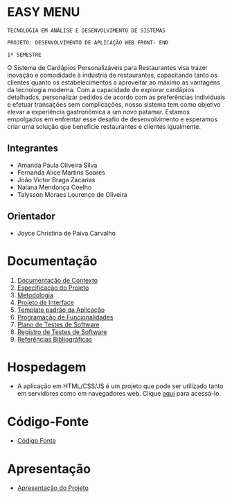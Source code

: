 # EASY MENU

<div class="center" ![LogoEasyMenu](https://github.com/ICEI-PUC-Minas-PMV-ADS/pmv-ads-2023-2-e1-proj-web-t1-easymenu/assets/127908761/08e4b048-bb63-4ae9-bfc1-92b67ee05994) /div>

`TECNOLOGIA EM ANÁLISE E DESENVOLVIMENTO DE SISTEMAS`

`PROJETO: DESENVOLVIMENTO DE APLICAÇÃO WEB FRONT- END`

`1º SEMESTRE`

O Sistema de Cardápios Personalizáveis para Restaurantes visa trazer inovação e comodidade à indústria de restaurantes, capacitando tanto os clientes quanto os estabelecimentos a aproveitar ao máximo as vantagens da tecnologia moderna. Com a capacidade de explorar cardápios detalhados, personalizar pedidos de acordo com as preferências individuais e efetuar transações sem complicações, nosso sistema tem como objetivo elevar a experiência gastronômica a um novo patamar. Estamos empolgados em enfrentar esse desafio de desenvolvimento e esperamos criar uma solução que beneficie restaurantes e clientes igualmente.

## Integrantes

* Amanda Paula Oliveira Silva
* Fernanda Alice Martins Soares
* João Victor Braga Zacarias
* Naiana Mendonça Coelho
* Talysson Moraes Lourenço de Oliveira
  
## Orientador

* Joyce Christina de Paiva Carvalho

# Documentação

<ol>
<li><a href="documentos/01-Documentação de Contexto.md"> Documentação de Contexto</a></li>
<li><a href="documentos/02-Especificação do Projeto.md"> Especificação do Projeto</a></li>
<li><a href="documentos/03-Metodologia.md"> Metodologia</a></li>
<li><a href="documentos/04-Projeto de Interface.md"> Projeto de Interface</a></li>
<li><a href="documentos/05-Template padrão da Aplicação.md"> Template padrão da Aplicação</a></li>
<li><a href="documentos/06-Programação de Funcionalidades.md"> Programação de Funcionalidades</a></li>
<li><a href="documentos/07-Plano de Testes de Software.md"> Plano de Testes de Software</a></li>
<li><a href="documentos/08-Registro de Testes de Software.md"> Registro de Testes de Software</a></li>
<li><a href="documentos/09-Referências.md"> Referências Bibliográficas</a></li>
</ol>

# Hospedagem

* A aplicação em HTML/CSS/JS é um projeto que pode ser utilizado tanto em servidores como em navegadores web. Clique <a href="https://icei-puc-minas-pmv-ads.github.io/pmv-ads-2023-2-e1-proj-web-t1-easymenu/codigo-fonte/paginaInicial/index.html">aqui</a> para acessá-lo. 

# Código-Fonte

* <a href="codigo-fonte/README.md">Código Fonte</a>

# Apresentação

* <a href="apresentacao/README.md">Apresentação do Projeto</a>

